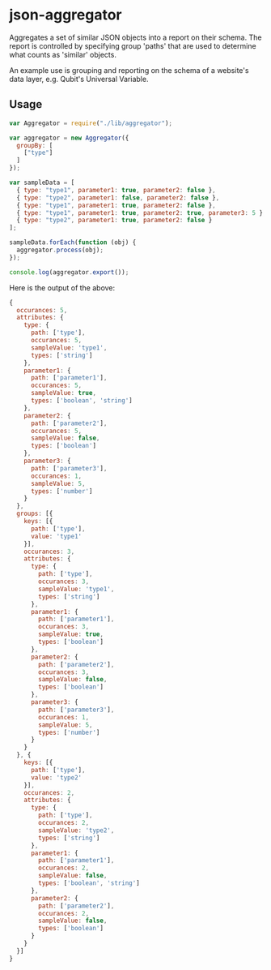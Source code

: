 # json-aggregator

Aggregates a set of similar JSON objects into a report on their schema. The report is controlled by specifying group 'paths' that are used to determine what counts as 'similar' objects.

An example use is grouping and reporting on the schema of a website's data layer, e.g. Qubit's Universal Variable.

## Usage

```javascript
var Aggregator = require("./lib/aggregator");

var aggregator = new Aggregator({
  groupBy: [
    ["type"]
  ]
});

var sampleData = [
  { type: "type1", parameter1: true, parameter2: false },
  { type: "type2", parameter1: false, parameter2: false },
  { type: "type1", parameter1: true, parameter2: false },
  { type: "type1", parameter1: true, parameter2: true, parameter3: 5 },
  { type: "type2", parameter1: true, parameter2: false }
];

sampleData.forEach(function (obj) {
  aggregator.process(obj);
});

console.log(aggregator.export());
```

Here is the output of the above:

```javascript
{
  occurances: 5,
  attributes: {
    type: {
      path: ['type'],
      occurances: 5,
      sampleValue: 'type1',
      types: ['string']
    },
    parameter1: {
      path: ['parameter1'],
      occurances: 5,
      sampleValue: true,
      types: ['boolean', 'string']
    },
    parameter2: {
      path: ['parameter2'],
      occurances: 5,
      sampleValue: false,
      types: ['boolean']
    },
    parameter3: {
      path: ['parameter3'],
      occurances: 1,
      sampleValue: 5,
      types: ['number']
    }
  },
  groups: [{
    keys: [{
      path: ['type'],
      value: 'type1'
    }],
    occurances: 3,
    attributes: {
      type: {
        path: ['type'],
        occurances: 3,
        sampleValue: 'type1',
        types: ['string']
      },
      parameter1: {
        path: ['parameter1'],
        occurances: 3,
        sampleValue: true,
        types: ['boolean']
      },
      parameter2: {
        path: ['parameter2'],
        occurances: 3,
        sampleValue: false,
        types: ['boolean']
      },
      parameter3: {
        path: ['parameter3'],
        occurances: 1,
        sampleValue: 5,
        types: ['number']
      }
    }
  }, {
    keys: [{
      path: ['type'],
      value: 'type2'
    }],
    occurances: 2,
    attributes: {
      type: {
        path: ['type'],
        occurances: 2,
        sampleValue: 'type2',
        types: ['string']
      },
      parameter1: {
        path: ['parameter1'],
        occurances: 2,
        sampleValue: false,
        types: ['boolean', 'string']
      },
      parameter2: {
        path: ['parameter2'],
        occurances: 2,
        sampleValue: false,
        types: ['boolean']
      }
    }
  }]
}
```